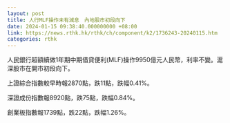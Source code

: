 ```yaml
---
layout: post
title: 人行MLF操作未有減息　內地股市初段向下
date: 2024-01-15 09:38:40.000000000 +08:00
link: https://news.rthk.hk/rthk/ch/component/k2/1736243-20240115.htm
categories: rthk
---
```


人民銀行超額續做1年期中期借貸便利(MLF)操作9950億元人民幣，利率不變。滬深股市在開市初段向下。

上證綜合指數較早時報2870點，跌11點，跌幅0.41%。

深證成份指數報8920點，跌75點，跌幅0.84%。

創業板指數報1739點，跌22點，跌幅1.26%。

